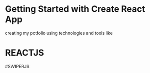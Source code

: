 # Getting Started with Create React App
creating my potfolio using technologies and tools like 

# REACTJS
#SWIPERJS


